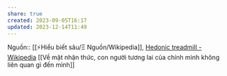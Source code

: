 ```yaml
---
share: true
created: 2023-09-05T16:17
updated: 2023-12-14T11:49
---
```

Nguồn:: [[⚡Hiểu biết sâu/Ξ Nguồn/Wikipedia]], [Hedonic treadmill - Wikipedia](https://en.wikipedia.org/wiki/Hedonic_treadmill)
[[Về mặt nhận thức, con người tương lai của chính mình không liên quan gì đến mình]]
